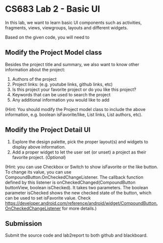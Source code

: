 # CS683 Lab 2 - Basic UI

In this lab, we want to learn basic UI components such as activities, fragments, views, viewgroups, layouts and different widgets.

Based on the given code, you will need to 

## Modify the Project Model class

Besides the project title and summary, we also want to know other information about the project:
1. Authors of the project
2. Project links: (e.g. youtube links, github links, etc)
3. Is this project your favorite project or do you like this project?
4. Keywords that can be used to search the project
5. Any additional information you would like to add

(Hint: You should modify the Project model class to include the above information, e.g. boolean isFavorite/like, List<String> links, List<String> authors, etc).

## Modify the Project Detail UI
1. Explore the design palette, pick the proper layout(s) and widgets to display above information. 
2. Add a proper widget to let the user set (or unset) a project as their favorite project. (_Optional_)

(Hint: you can use Checkbox or Switch to show isFavorite or the like button. To change its value, you can use CompoundButton.OnCheckedChangeListener.
The callback function defined by this listener is onCheckedChanged(CompoundButton buttonView, boolean isChecked). 
It takes two parameters. The boolean parameter isChecked shows the new checked state of the button, 
which can be used to set isFavorite value. 
Check https://developer.android.com/reference/android/widget/CompoundButton.OnCheckedChangeListener for more details.)

## Submission
Submit the source code and lab2report to both github and blackboard. 
